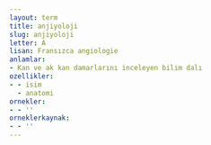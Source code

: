 ```yaml
---
layout: term
title: anjiyoloji
slug: anjiyoloji
letter: A
lisan: Fransızca angiologie
anlamlar:
- Kan ve ak kan damarlarını inceleyen bilim dalı
ozellikler:
- - isim
  - anatomi
ornekler:
- - ''
orneklerkaynak:
- - ''
---
```

